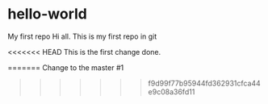 # hello-world
My first repo
Hi all. 
This is my first repo in git

<<<<<<< HEAD
This is the first change done. 


=======
Change to the master #1
>>>>>>> f9d99f77b95944fd362931cfca44e9c08a36fd11
